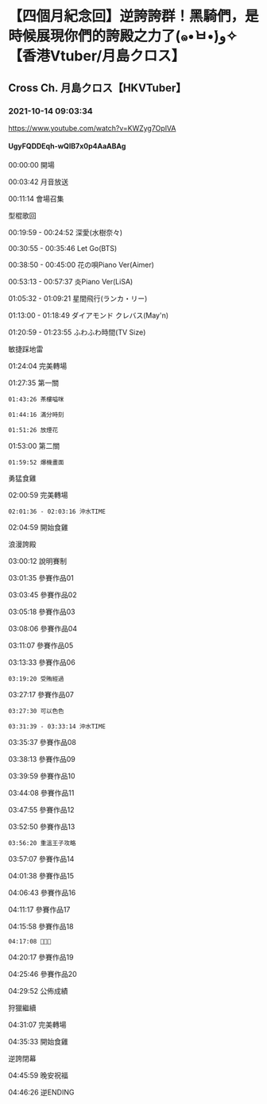 # 【四個月紀念回】逆誇誇群！黑騎們，是時候展現你們的誇殿之力了(๑•̀ㅂ•́)و✧【香港Vtuber/月島クロス】

## Cross Ch. 月島クロス【HKVTuber】

### 2021-10-14 09:03:34

https://www.youtube.com/watch?v=KWZyg7OplVA

#### UgyFQDDEqh-wQlB7x0p4AaABAg

00:00:00 開場

00:03:42 月音放送

00:11:14 會場召集



型棍歌回

00:19:59 - 00:24:52 深愛(水樹奈々)

00:30:55 - 00:35:46 Let Go(BTS)

00:38:50 - 00:45:00 花の唄Piano Ver(Aimer)

00:53:13 - 00:57:37 炎Piano Ver(LiSA)

01:05:32 - 01:09:21 星間飛行(ランカ・リー)

01:13:00 - 01:18:49 ダイアモンド クレバス(May'n)

01:20:59 - 01:23:55 ふわふわ時間(TV Size)



敏捷踩地雷

01:24:04 完美轉場

01:27:35 第一關

	01:43:26 茶樓嗌咪

	01:44:16 滿分時刻

	01:51:26 放煙花

01:53:00 第二關

	01:59:52 爆機畫面



勇猛食雞

02:00:59 完美轉場

	02:01:36 - 02:03:16 沖水TIME

02:04:59 開始食雞



浪漫誇殿

03:00:12 說明賽制

03:01:35 參賽作品01

03:03:45 參賽作品02

03:05:18 參賽作品03

03:08:06 參賽作品04

03:11:07 參賽作品05

03:13:33 參賽作品06

	03:19:20 受賄經過

03:27:17 參賽作品07

	03:27:30 可以色色

	03:31:39 - 03:33:14 沖水TIME

03:35:37 參賽作品08

03:38:13 參賽作品09

03:39:59 參賽作品10

03:44:08 參賽作品11

03:47:55 參賽作品12

03:52:50 參賽作品13

	03:56:20 重溫王子攻略

03:57:07 參賽作品14

04:01:38 參賽作品15

04:06:43 參賽作品16

04:11:17 參賽作品17

04:15:58 參賽作品18

	04:17:08 💩💩💩

04:20:17 參賽作品19

04:25:46 參賽作品20

04:29:52 公佈成績



狩獵繼續

04:31:07 完美轉場

04:35:33 開始食雞



逆誇閉幕

04:45:59 晚安祝福

04:46:26 逆ENDING


